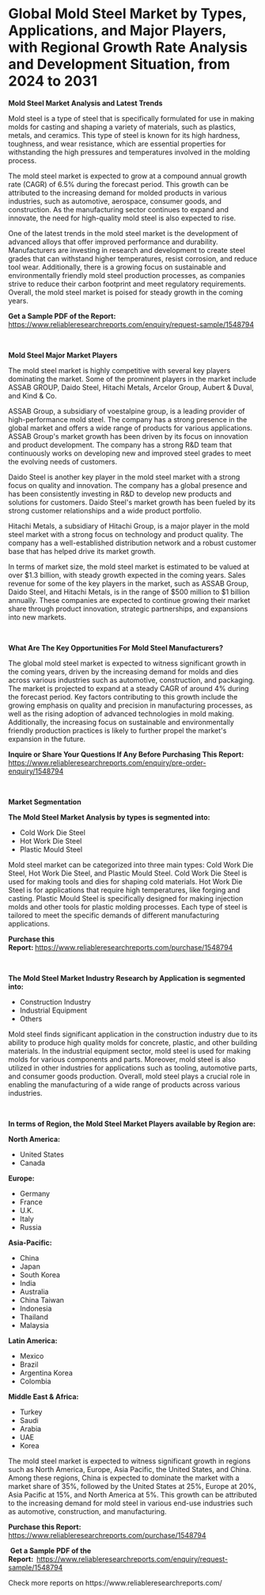 <p><h1>Global Mold Steel Market by Types, Applications, and Major Players, with Regional Growth Rate Analysis and Development Situation, from 2024 to 2031</h1></p><p><strong>Mold Steel Market Analysis and Latest Trends</strong></p>
<p><p>Mold steel is a type of steel that is specifically formulated for use in making molds for casting and shaping a variety of materials, such as plastics, metals, and ceramics. This type of steel is known for its high hardness, toughness, and wear resistance, which are essential properties for withstanding the high pressures and temperatures involved in the molding process.</p><p>The mold steel market is expected to grow at a compound annual growth rate (CAGR) of 6.5% during the forecast period. This growth can be attributed to the increasing demand for molded products in various industries, such as automotive, aerospace, consumer goods, and construction. As the manufacturing sector continues to expand and innovate, the need for high-quality mold steel is also expected to rise.</p><p>One of the latest trends in the mold steel market is the development of advanced alloys that offer improved performance and durability. Manufacturers are investing in research and development to create steel grades that can withstand higher temperatures, resist corrosion, and reduce tool wear. Additionally, there is a growing focus on sustainable and environmentally friendly mold steel production processes, as companies strive to reduce their carbon footprint and meet regulatory requirements. Overall, the mold steel market is poised for steady growth in the coming years.</p></p>
<p><strong>Get a Sample PDF of the Report:&nbsp;</strong> <a href="https://www.reliableresearchreports.com/enquiry/request-sample/1548794">https://www.reliableresearchreports.com/enquiry/request-sample/1548794</a></p>
<p>&nbsp;</p>
<p><strong>Mold Steel Major Market Players</strong></p>
<p><p>The mold steel market is highly competitive with several key players dominating the market. Some of the prominent players in the market include ASSAB GROUP, Daido Steel, Hitachi Metals, Arcelor Group, Aubert & Duval, and Kind & Co.</p><p>ASSAB Group, a subsidiary of voestalpine group, is a leading provider of high-performance mold steel. The company has a strong presence in the global market and offers a wide range of products for various applications. ASSAB Group's market growth has been driven by its focus on innovation and product development. The company has a strong R&D team that continuously works on developing new and improved steel grades to meet the evolving needs of customers.</p><p>Daido Steel is another key player in the mold steel market with a strong focus on quality and innovation. The company has a global presence and has been consistently investing in R&D to develop new products and solutions for customers. Daido Steel's market growth has been fueled by its strong customer relationships and a wide product portfolio.</p><p>Hitachi Metals, a subsidiary of Hitachi Group, is a major player in the mold steel market with a strong focus on technology and product quality. The company has a well-established distribution network and a robust customer base that has helped drive its market growth.</p><p>In terms of market size, the mold steel market is estimated to be valued at over $1.3 billion, with steady growth expected in the coming years. Sales revenue for some of the key players in the market, such as ASSAB Group, Daido Steel, and Hitachi Metals, is in the range of $500 million to $1 billion annually. These companies are expected to continue growing their market share through product innovation, strategic partnerships, and expansions into new markets.</p></p>
<p>&nbsp;</p>
<p><strong>What Are The Key Opportunities For Mold Steel Manufacturers?</strong></p>
<p><p>The global mold steel market is expected to witness significant growth in the coming years, driven by the increasing demand for molds and dies across various industries such as automotive, construction, and packaging. The market is projected to expand at a steady CAGR of around 4% during the forecast period. Key factors contributing to this growth include the growing emphasis on quality and precision in manufacturing processes, as well as the rising adoption of advanced technologies in mold making. Additionally, the increasing focus on sustainable and environmentally friendly production practices is likely to further propel the market's expansion in the future.</p></p>
<p><strong>Inquire or Share Your Questions If Any Before Purchasing This Report:</strong> <a href="https://www.reliableresearchreports.com/enquiry/pre-order-enquiry/1548794">https://www.reliableresearchreports.com/enquiry/pre-order-enquiry/1548794</a></p>
<p>&nbsp;</p>
<p><strong>Market Segmentation</strong></p>
<p><strong>The Mold Steel Market Analysis by types is segmented into:</strong></p>
<p><ul><li>Cold Work Die Steel</li><li>Hot Work Die Steel</li><li>Plastic Mould Steel</li></ul></p>
<p><p>Mold steel market can be categorized into three main types: Cold Work Die Steel, Hot Work Die Steel, and Plastic Mould Steel. Cold Work Die Steel is used for making tools and dies for shaping cold materials. Hot Work Die Steel is for applications that require high temperatures, like forging and casting. Plastic Mould Steel is specifically designed for making injection molds and other tools for plastic molding processes. Each type of steel is tailored to meet the specific demands of different manufacturing applications.</p></p>
<p><strong>Purchase this Report:&nbsp;</strong><a href="https://www.reliableresearchreports.com/purchase/1548794">https://www.reliableresearchreports.com/purchase/1548794</a></p>
<p>&nbsp;</p>
<p><strong>The Mold Steel Market Industry Research by Application is segmented into:</strong></p>
<p><ul><li>Construction Industry</li><li>Industrial Equipment</li><li>Others</li></ul></p>
<p><p>Mold steel finds significant application in the construction industry due to its ability to produce high quality molds for concrete, plastic, and other building materials. In the industrial equipment sector, mold steel is used for making molds for various components and parts. Moreover, mold steel is also utilized in other industries for applications such as tooling, automotive parts, and consumer goods production. Overall, mold steel plays a crucial role in enabling the manufacturing of a wide range of products across various industries.</p></p>
<p>&nbsp;</p>
<p><strong>In terms of Region, the Mold Steel Market Players available by Region are:</strong></p>
<p>
    <p> <strong> North America: </strong>
        <ul>
            <li>United States</li>
            <li>Canada</li>
        </ul>
        </p> 
    <p> <strong> Europe: </strong>
        <ul>
            <li>Germany</li>
            <li>France</li>
            <li>U.K.</li>
            <li>Italy</li>
            <li>Russia</li>
        </ul>
        </p> 
    <p> <strong> Asia-Pacific: </strong>
        <ul>
            <li>China</li>
            <li>Japan</li>
            <li>South Korea</li>
            <li>India</li>
            <li>Australia</li>
            <li>China Taiwan</li>
            <li>Indonesia</li>
            <li>Thailand</li>
            <li>Malaysia</li>
        </ul>
        </p> 
    <p> <strong> Latin America: </strong>
        <ul>
            <li>Mexico</li>
            <li>Brazil</li>
            <li>Argentina Korea</li>
            <li>Colombia</li>
        </ul>
        </p> 
    <p> <strong> Middle East & Africa: </strong>
        <ul>
            <li>Turkey</li>
            <li>Saudi</li>
            <li>Arabia</li>
            <li>UAE</li>
            <li>Korea</li>
        </ul>
    </p>
    </p>
<p><p>The mold steel market is expected to witness significant growth in regions such as North America, Europe, Asia Pacific, the United States, and China. Among these regions, China is expected to dominate the market with a market share of 35%, followed by the United States at 25%, Europe at 20%, Asia Pacific at 15%, and North America at 5%. This growth can be attributed to the increasing demand for mold steel in various end-use industries such as automotive, construction, and manufacturing.</p></p>
<p><strong>Purchase this Report: </strong><a href="https://www.reliableresearchreports.com/purchase/1548794">https://www.reliableresearchreports.com/purchase/1548794</a></p>
<p>&nbsp;<strong>Get a Sample PDF of the Report:&nbsp;&nbsp;</strong><a href="https://www.reliableresearchreports.com/enquiry/request-sample/1548794">https://www.reliableresearchreports.com/enquiry/request-sample/1548794</a></p>
<p><strong></strong></p>
<p>Check more reports on https://www.reliableresearchreports.com/</p>